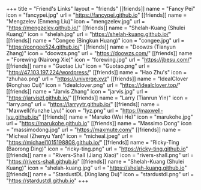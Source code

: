 +++
title = "Friend's Links"
layout = "friends"
[[friends]]
    name = "Fancy Pei"
    icon = "fancypei.jpg"
    url = "https://fancypei.github.io"
[[friends]]
    name = "Mengzelev (Enmeng Liu)"
    icon = "mengzelev.jpg"
    url = "https://mengzelev.github.io/"
[[friends]]
    name = "Shelah-Kuang (Shulei Kuang)"
    icon = "shelah.jpg"
    url = "https://shelah-kuang.github.io/"
[[friends]]
    name = "Congee (Bingkun Huang)"
    icon = "congee.jpg"
    url = "https://congee524.github.io/"
[[friends]]
    name = "Doowzs (Tianyun Zhang)"
    icon = "doowzs.png"
    url = "https://doowzs.com/"
[[friends]]
    name = "Forewing (Nairong Xie)"
    icon = "forewing.jpg"
    url = "https://jbesu.com/"
[[friends]]
    name = "Guotao Liu"
    icon = "Guotao.png"
    url = "http://47.103.197.224/wordpress/"
[[friends]]
    name = "Hao Zhu's"
    icon = "zhuhao.png"
    url = "https://univerge.xyz"
[[friends]]
    name = "IdealClover (Ronghao Cui)"
    icon = "idealclover.png"
    url = "https://idealclover.top/"
[[friends]]
    name = "Jarvis Zhang"
    icon = "jarvis.jpg"
    url = "https://jarviszl.github.io/"
[[friends]]
    name = "Larry (Tianrun Yin)"
    icon = "larry.png"
    url = "https://larryytr.github.io/"
[[friends]]
    name = "Maxwell(Yunzhe Lyu)"
    icon = "lyz.png"
    url = "https://maxwell-lyu.github.io/"
[[friends]]
    name = "Maruko (Wei He)"
    icon = "marukohe.jpg"
    url = "https://marukohe.github.io"
[[friends]]
    name = "Massimo Dong"
    icon = "massimodong.jpg"
    url = "https://maxmute.com/"
[[friends]]
    name = "Micheal (Zhenyu Yan)"
    icon = "micheal.jpeg"
    url = "https://michael1015198808.github.io/"
[[friends]]
    name = "Ricky-Ting (Baorong Ding)"
    icon = "ricky-ting.png"
    url = "https://ricky-ting.github.io"
[[friends]]
    name = "Rivers-Shall (Jiang Xiao)"
    icon = "rivers-shall.png"
    url = "https://rivers-shall.github.io"
[[friends]]
    name = "Shelah-Kuang (Shulei Kuang)"
    icon = "shelah-kuang.jpg"
    url = "https://shelah-kuang.github.io"
[[friends]]
    name = "StardustDL (Xingliang Du)"
    icon = "stardustdl.png"
    url = "https://stardustdl.github.io"
+++